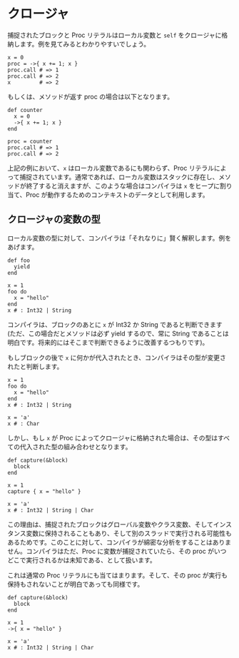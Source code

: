 # クロージャ

捕捉されたブロックと Proc リテラルはローカル変数と `self` をクロージャに格納します。例を見てみるとわかりやすいでしょう。

```crystal
x = 0
proc = ->{ x += 1; x }
proc.call # => 1
proc.call # => 2
x         # => 2
```

もしくは、メソッドが返す proc の場合は以下となります。

```crystal
def counter
  x = 0
  ->{ x += 1; x }
end

proc = counter
proc.call # => 1
proc.call # => 2
```

上記の例において、`x` はローカル変数であるにも関わらず、Proc リテラルによって捕捉されています。通常であれば、ローカル変数はスタックに存在し、メソッドが終了すると消えますが、このような場合はコンパイラは `x` をヒープに割り当て、Proc が動作するためのコンテキストのデータとして利用します。

## クロージャの変数の型

ローカル変数の型に対して、コンパイラは「それなりに」賢く解釈します。例をあげます。

```crystal
def foo
  yield
end

x = 1
foo do
  x = "hello"
end
x # : Int32 | String
```

コンパイラは、ブロックのあとに `x` が Int32 か String であると判断できます (ただ、この場合だとメソッドは必ず yield するので、常に String であることは明白です。将来的にはそこまで判断できるように改善するつもりです)。

もしブロックの後で `x` に何かが代入されたとき、コンパイラはその型が変更されたと判断します。

```crystal
x = 1
foo do
  x = "hello"
end
x # : Int32 | String

x = 'a'
x # : Char
```

しかし、もし `x` が Proc によってクロージャに格納された場合は、その型はすべての代入された型の組み合わせとなります。

```crystal
def capture(&block)
  block
end

x = 1
capture { x = "hello" }

x = 'a'
x # : Int32 | String | Char
```

この理由は、捕捉されたブロックはグローバル変数やクラス変数、そしてインスタンス変数に保持されることもあり、そして別のスラッドで実行される可能性もあるためです。このことに対して、コンパイラが綿密な分析をすることはありません。コンパイラはただ、Proc に変数が捕捉されていたら、その proc がいつどこで実行されるかは未知である、として扱います。

これは通常の Proc リテラルにも当てはまります。そして、その proc が実行も保持もされないことが明白であっても同様です。

```crystal
def capture(&block)
  block
end

x = 1
->{ x = "hello" }

x = 'a'
x # : Int32 | String | Char
```



